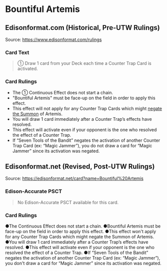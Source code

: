 # Bountiful Artemis

## Edisonformat.com (Historical, Pre-UTW Rulings)

Source: https://www.edisonformat.com/rulings

### Card Text

> ① Draw 1 card from your Deck each time a Counter Trap Card is activated.

### Card Rulings

*   The ① Continuous Effect does not start a chain.
*   "Bountiful Artemis" must be face-up on the field in order to apply this effect.
*   This effect will not apply for any Counter Trap Cards which might [negate the Summon](https://www.edisonformat.com/summons.html) of Artemis.
*   You will draw 1 card immediately after a Counter Trap’s effects have resolved.
*   This effect will activate even if your opponent is the one who resolved the effect of a Counter Trap.
*   If “Seven Tools of the Bandit” negates the activation of another Counter Trap Card (ex: “Magic Jammer”), you do not draw a card for “Magic Jammer” since its activation was negated.

## Edisonformat.net (Revised, Post-UTW Rulings)

Source: https://edisonformat.net/card?name=Bountiful%20Artemis

### Edison-Accurate PSCT

> No Edison-Accurate PSCT available for this card.

### Card Rulings

●The Continuous Effect does not start a chain.
●Bountiful Artemis must be face-up on the field in order to apply this effect.
●This effect won't apply for any Counter Trap Cards which might negate the Summon of Artemis.
●You will draw 1 card immediately after a Counter Trap’s effects have resolved.
●This effect will activate even if your opponent is the one who resolved the effect of a Counter Trap.
●If “Seven Tools of the Bandit” negates the activation of another Counter Trap Card (ex: “Magic Jammer”), you don't draw a card for “Magic Jammer” since its activation was negated.
            